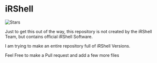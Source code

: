 
# iRShell
![Stars](https://img.shields.io/github/stars/SleepyBoi2852/iRShell?style=for-the-badge)

Just to get this out of the way, this repository is not created by the iRShell Team, but contains official iRShell Software.

I am trying to make an entire repository full of iRShell Versions.

Feel Free to make a Pull request and add a few more files
